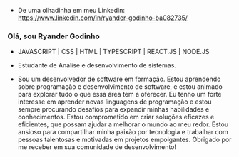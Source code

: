 - De uma olhadinha em meu Linkedin:
https://www.linkedin.com/in/ryander-godinho-ba082735/

### Olá, sou Ryander Godinho

- JAVASCRIPT | CSS | HTML | TYPESCRIPT | REACT.JS | NODE.JS
- Estudante de Analise e desenvolvimento de sistemas.

- Sou um desenvolvedor de software em formação. Estou aprendendo sobre programação e desenvolvimento de software, e estou animado para explorar tudo o que essa área tem a oferecer. Eu tenho um forte interesse em aprender novas linguagens de programação e estou sempre procurando desafios para expandir minhas habilidades e conhecimentos. Estou comprometido em criar soluções eficazes e eficientes, que possam ajudar a melhorar o mundo ao meu redor. Estou ansioso para compartilhar minha paixão por tecnologia e trabalhar com pessoas talentosas e motivadas em projetos empolgantes. Obrigado por me receber em sua comunidade de desenvolvimento!
